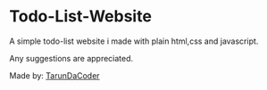 # Todo-List-Website
A simple todo-list website i made with plain html,css and javascript.

Any suggestions are appreciated.

Made by: [TarunDaCoder](https://github.com/TarunDaCoder)
